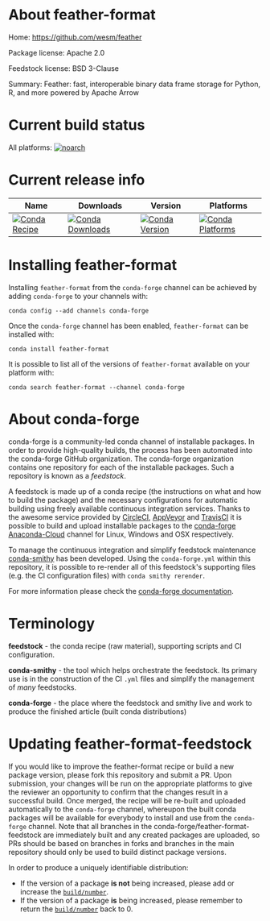 About feather-format
====================

Home: https://github.com/wesm/feather

Package license: Apache 2.0

Feedstock license: BSD 3-Clause

Summary: Feather: fast, interoperable binary data frame storage for Python, R, and more powered by Apache Arrow



Current build status
====================

All platforms:
[![noarch](https://img.shields.io/circleci/project/github/conda-forge/feather-format-feedstock/master.svg?label=noarch)](https://circleci.com/gh/conda-forge/feather-format-feedstock)

Current release info
====================

| Name | Downloads | Version | Platforms |
| --- | --- | --- | --- |
| [![Conda Recipe](https://img.shields.io/badge/recipe-feather--format-green.svg)](https://anaconda.org/conda-forge/feather-format) | [![Conda Downloads](https://img.shields.io/conda/dn/conda-forge/feather-format.svg)](https://anaconda.org/conda-forge/feather-format) | [![Conda Version](https://img.shields.io/conda/vn/conda-forge/feather-format.svg)](https://anaconda.org/conda-forge/feather-format) | [![Conda Platforms](https://img.shields.io/conda/pn/conda-forge/feather-format.svg)](https://anaconda.org/conda-forge/feather-format) |

Installing feather-format
=========================

Installing `feather-format` from the `conda-forge` channel can be achieved by adding `conda-forge` to your channels with:

```
conda config --add channels conda-forge
```

Once the `conda-forge` channel has been enabled, `feather-format` can be installed with:

```
conda install feather-format
```

It is possible to list all of the versions of `feather-format` available on your platform with:

```
conda search feather-format --channel conda-forge
```


About conda-forge
=================

conda-forge is a community-led conda channel of installable packages.
In order to provide high-quality builds, the process has been automated into the
conda-forge GitHub organization. The conda-forge organization contains one repository
for each of the installable packages. Such a repository is known as a *feedstock*.

A feedstock is made up of a conda recipe (the instructions on what and how to build
the package) and the necessary configurations for automatic building using freely
available continuous integration services. Thanks to the awesome service provided by
[CircleCI](https://circleci.com/), [AppVeyor](https://www.appveyor.com/)
and [TravisCI](https://travis-ci.org/) it is possible to build and upload installable
packages to the [conda-forge](https://anaconda.org/conda-forge)
[Anaconda-Cloud](https://anaconda.org/) channel for Linux, Windows and OSX respectively.

To manage the continuous integration and simplify feedstock maintenance
[conda-smithy](https://github.com/conda-forge/conda-smithy) has been developed.
Using the ``conda-forge.yml`` within this repository, it is possible to re-render all of
this feedstock's supporting files (e.g. the CI configuration files) with ``conda smithy rerender``.

For more information please check the [conda-forge documentation](https://conda-forge.org/docs/).

Terminology
===========

**feedstock** - the conda recipe (raw material), supporting scripts and CI configuration.

**conda-smithy** - the tool which helps orchestrate the feedstock.
                   Its primary use is in the construction of the CI ``.yml`` files
                   and simplify the management of *many* feedstocks.

**conda-forge** - the place where the feedstock and smithy live and work to
                  produce the finished article (built conda distributions)


Updating feather-format-feedstock
=================================

If you would like to improve the feather-format recipe or build a new
package version, please fork this repository and submit a PR. Upon submission,
your changes will be run on the appropriate platforms to give the reviewer an
opportunity to confirm that the changes result in a successful build. Once
merged, the recipe will be re-built and uploaded automatically to the
`conda-forge` channel, whereupon the built conda packages will be available for
everybody to install and use from the `conda-forge` channel.
Note that all branches in the conda-forge/feather-format-feedstock are
immediately built and any created packages are uploaded, so PRs should be based
on branches in forks and branches in the main repository should only be used to
build distinct package versions.

In order to produce a uniquely identifiable distribution:
 * If the version of a package **is not** being increased, please add or increase
   the [``build/number``](https://conda.io/docs/user-guide/tasks/build-packages/define-metadata.html#build-number-and-string).
 * If the version of a package **is** being increased, please remember to return
   the [``build/number``](https://conda.io/docs/user-guide/tasks/build-packages/define-metadata.html#build-number-and-string)
   back to 0.
